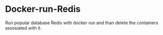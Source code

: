# Docker-run-Redis
Run popular database Redis with docker run and than delete the containers assosiated with it.